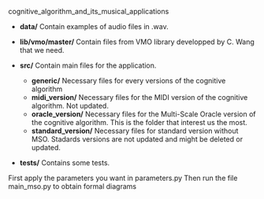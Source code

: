cognitive_algorithm_and_its_musical_applications

- **data/**
    Contain examples of audio files in .wav.
- **lib/vmo/master/**
    Contain files from VMO library developped by C. Wang that we need.
- **src/**
    Contain main files for the application.
    - **generic/**
        Necessary files for every versions of the cognitive algorithm
    - **midi_version/**
        Necessary files for the MIDI version of the cognitive algorithm. Not updated.
    - **oracle_version/**
        Necessary files for the Multi-Scale Oracle version of the cognitive algorithm. This is the folder that interest us the most.
    - **standard_version/**
        Necessary files for standard version without MSO. Stadards versions are not updated and might be deleted or updated.

- **tests/**
    Contains some tests.

First apply the parameters you want in parameters.py
Then run the file main_mso.py to obtain formal diagrams
